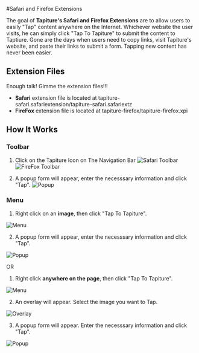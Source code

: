 #Safari and Firefox Extensions

The goal of **Tapiture's Safari and Firefox Extensions** are to allow users to easily "Tap" content anywhere on the Internet. Whichever website the user visits, he can simply click "Tap To Tapiture" to submit the content to Taptiure. Gone are the days when users need to copy links, visit Tapiture's website, and paste their links to submit a form. Tapping new content has never been easier.

## Extension Files

Enough talk! Gimme the extension files!!!

* **Safari** extension file is located at tapiture-safari.safariextension/tapiture-safari.safariextz
* **FireFox** extension file is located at tapiture-firefox/tapiture-firefox.xpi

## How It Works

### Toolbar
1) Click on the Tapiture Icon on The Navigation Bar
![Safari Toolbar](http://i.imgur.com/EZYn4sO.png)
![FireFox Toolbar](http://i.imgur.com/TdNZb9p.png)

2) A popup form will appear, enter the necesssary information and click "Tap".
![Popup](http://i.imgur.com/4TrSvKd.png)

### Menu
1) Right click on an **image**, then click "Tap To Tapiture".

![Menu](http://i.imgur.com/N2w0lZf.png)

2) A popup form will appear, enter the necesssary information and click "Tap".

![Popup](http://i.imgur.com/4TrSvKd.png)

OR

1) Right click **anywhere on the page**, then click "Tap To Tapiture".

![Menu](http://i.imgur.com/N2w0lZf.png)

2) An overlay will appear. Select the image you want to Tap.

![Overlay](http://i.imgur.com/O7SaxlU.png)

3) A popup form will appear. Enter the necesssary information and click "Tap".

![Popup](http://i.imgur.com/4TrSvKd.png)